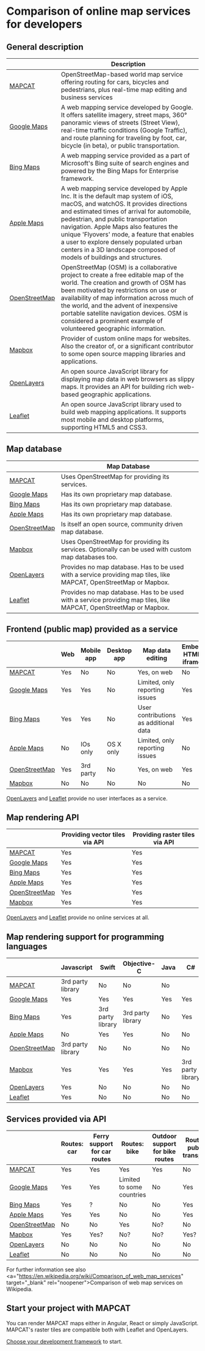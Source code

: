 # Comparison of online map services for developers

## General description

|               | Description |
|---------------|-------------|
| <a href="https://mapcat.com" target="_blank" rel="noopener">MAPCAT</a> | OpenStreetMap-based world map service offering routing for cars, bicycles and pedestrians, plus real-time map editing and business services |
| <a href="https://maps.google.com" target="_blank" rel="noopener">Google Maps</a> | A web mapping service developed by Google. It offers satellite imagery, street maps, 360° panoramic views of streets (Street View), real-time traffic conditions (Google Traffic), and route planning for traveling by foot, car, bicycle (in beta), or public transportation. |
| <a href="https://www.bing.com/maps" target="_blank" rel="noopener">Bing Maps</a> | A web mapping service provided as a part of Microsoft's Bing suite of search engines and powered by the Bing Maps for Enterprise framework. |
| <a href="https://www.apple.com/ios/maps/" target="_blank" rel="noopener">Apple Maps</a> | A web mapping service developed by Apple Inc. It is the default map system of iOS, macOS, and watchOS. It provides directions and estimated times of arrival for automobile, pedestrian, and public transportation navigation. Apple Maps also features the unique 'Flyovers' mode, a feature that enables a user to explore densely populated urban centers in a 3D landscape composed of models of buildings and structures. |
| <a href="http://openstreetmap.org" target="_blank" rel="noopener">OpenStreetMap</a> | OpenStreetMap (OSM) is a collaborative project to create a free editable map of the world. The creation and growth of OSM has been motivated by restrictions on use or availability of map information across much of the world, and the advent of inexpensive portable satellite navigation devices. OSM is considered a prominent example of volunteered geographic information. |
| <a href="https://mapbox.com" target="_blank" rel="noopener">Mapbox</a> | Provider of custom online maps for websites. Also the creator of, or a significant contributor to some open source mapping libraries and applications. |
| <a href="http://openlayers.org/" target="_blank" rel="noopener">OpenLayers</a> | An open source JavaScript library for displaying map data in web browsers as slippy maps. It provides an API for building rich web-based geographic applications. |
| <a href="http://leafletjs.com/" target="_blank" rel="noopener">Leaflet</a> | An open source JavaScript library used to build web mapping applications. It supports most mobile and desktop platforms, supporting HTML5 and CSS3. |

## Map database

|               | Map Database |
|---------------|--------------|
| <a href="https://mapcat.com" target="_blank" rel="noopener">MAPCAT</a> | Uses OpenStreetMap for providing its services. |
| <a href="https://maps.google.com" target="_blank" rel="noopener">Google Maps</a> | Has its own proprietary map database. |
| <a href="https://www.bing.com/maps" target="_blank" rel="noopener">Bing Maps</a> | Has its own proprietary map database. |
| <a href="https://www.apple.com/ios/maps/" target="_blank" rel="noopener">Apple Maps</a> | Has its own proprietary map database. |
| <a href="http://openstreetmap.org" target="_blank" rel="noopener">OpenStreetMap</a> | Is itself an open source, community driven map database. |
| <a href="https://mapbox.com" target="_blank" rel="noopener">Mapbox</a> | Uses OpenStreetMap for providing its services. Optionally can be used with custom map databases too. |
| <a href="http://openlayers.org/" target="_blank" rel="noopener">OpenLayers</a> | Provides no map database. Has to be used with a service providing map tiles, like MAPCAT, OpenStreetMap or Mapbox. |
| <a href="http://leafletjs.com/"  target="_blank" rel="noopener">Leaflet</a> | Provides no map database. Has to be used with a service providing map tiles, like MAPCAT, OpenStreetMap or Mapbox. |


## Frontend (public map) provided as a service

|                                                                                        | Web | Mobile app | Desktop app | Map data editing | Embed HTML iframe |
|----------------------------------------------------------------------------------------|-----|------------|-------------|------------------|-------------------|
| <a href="https://mapcat.com" target="_blank" rel="noopener">MAPCAT</a>                 | Yes | No         | No          | Yes, on web      | No                |
| <a href="https://maps.google.com" target="_blank" rel="noopener">Google Maps</a>       | Yes | Yes        | No          | Limited, only reporting issues | Yes |
| <a href="https://www.bing.com/maps" target="_blank" rel="noopener">Bing Maps</a>       | Yes | Yes        | No          | User contributions as additional data | Yes |
| <a href="https://www.apple.com/ios/maps/" target="_blank" rel="noopener">Apple Maps</a>| No  | IOs only   | OS X only   | Limited, only reporting issues | No  |
| <a href="http://openstreetmap.org" target="_blank" rel="noopener">OpenStreetMap</a>    | Yes | 3rd party  | No          | Yes, on web      | Yes               |
| <a href="https://mapbox.com" target="_blank" rel="noopener">Mapbox</a>                 | No  | No         | No          | No               | No                |

<a href="http://openlayers.org/" target="_blank" rel="noopener">OpenLayers</a> and <a href="http://leafletjs.com/" target="_blank" rel="noopener">Leaflet</a> provide no user interfaces as a service.


## Map rendering API

|                                                                                        | Providing vector tiles via API | Providing raster tiles via API 
|----------------------------------------------------------------------------------------|-----|------------|
| <a href="https://mapcat.com" target="_blank" rel="noopener">MAPCAT</a>                 | Yes | Yes        |
| <a href="https://maps.google.com" target="_blank" rel="noopener">Google Maps</a>       | Yes | Yes        |
| <a href="https://www.bing.com/maps" target="_blank" rel="noopener">Bing Maps</a>       | Yes | Yes        |
| <a href="https://www.apple.com/ios/maps/" target="_blank" rel="noopener">Apple Maps</a>| Yes | Yes        |
| <a href="http://openstreetmap.org" target="_blank" rel="noopener">OpenStreetMap</a>    | Yes | Yes        |
| <a href="https://mapbox.com" target="_blank" rel="noopener">Mapbox</a>                 | Yes | Yes        |

<a href="http://openlayers.org/" target="_blank" rel="noopener">OpenLayers</a> and <a href="http://leafletjs.com/" target="_blank" rel="noopener">Leaflet</a> provide no online services at all.


## Map rendering support for programming languages

|                                                                                        | Javascript        | Swift             | Objective-C       | Java              | C#                | C++ |
|----------------------------------------------------------------------------------------|-------------------|-------------------|-------------------|-------------------|-------------------|-----|
| <a href="https://mapcat.com" target="_blank" rel="noopener">MAPCAT</a>                 | 3rd party library | No                | No                | No                |                   |     |
| <a href="https://maps.google.com" target="_blank" rel="noopener">Google Maps</a>       | Yes               | Yes               | Yes               | Yes               | Yes               | Yes |
| <a href="https://www.bing.com/maps" target="_blank" rel="noopener">Bing Maps</a>       | Yes               | 3rd party library | 3rd party library | No                | Yes               | Yes |
| <a href="https://www.apple.com/ios/maps/" target="_blank" rel="noopener">Apple Maps</a>| No                | Yes               | Yes               | No                | No                | No  |
| <a href="http://openstreetmap.org" target="_blank" rel="noopener">OpenStreetMap</a>    | 3rd party library | No                | No                | No                | No                | No  |
| <a href="https://mapbox.com" target="_blank" rel="noopener">Mapbox</a>                 | Yes               | Yes               | Yes               | Yes               | 3rd party library | Yes |
| <a href="http://openlayers.org/" target="_blank" rel="noopener">OpenLayers</a>         | Yes               | No                | No                | No                | No                | No  |
| <a href="http://leafletjs.com/" target="_blank" rel="noopener">Leaflet</a>             | Yes               | No                | No                | No                | No                | No  |


## Services provided via API

|                                              | Routes: car | Ferry support for car routes | Routes: bike | Outdoor support for bike routes | Routes: public transport | Routes: walk |
|----------------------------------------------|-----|-----|-----|-----|-----|-----|
| <a href="https://mapcat.com" target="_blank" rel="noopener">MAPCAT</a>                 | Yes | Yes | Yes | Yes | No  | Yes |
| <a href="https://maps.google.com" target="_blank" rel="noopener">Google Maps</a>       | Yes | Yes | Limited to some countries | No  | Yes | Yes |
| <a href="https://www.bing.com/maps" target="_blank" rel="noopener">Bing Maps</a>       | Yes | ?   | No  | No  | Yes | Yes |
| <a href="https://www.apple.com/ios/maps/" target="_blank" rel="noopener">Apple Maps</a>| Yes | Yes | No  | No  | Yes | Yes |
| <a href="http://openstreetmap.org" target="_blank" rel="noopener">OpenStreetMap</a>    | No  | No  | Yes | No? | No  | Yes |
| <a href="https://mapbox.com" target="_blank" rel="noopener">Mapbox</a>                 | Yes | Yes? | No? | No? | Yes? | Yes? |
| <a href="http://openlayers.org/" target="_blank" rel="noopener">OpenLayers</a>         | No  | No  | No  | No  | No  | No  |
| <a href="http://leafletjs.com/" target="_blank" rel="noopener">Leaflet</a>             | No  | No  | No  | No  | No  | No  |


For further information see also <a="https://en.wikipedia.org/wiki/Comparison_of_web_map_services" target="_blank" rel="noopener">Comparison of web map services</a> on Wikipedia.
 
## Start your project with MAPCAT

You can render MAPCAT maps either in Angular, React or simply JavaScript. MAPCAT's raster tiles are compatible both with Leaflet and OpenLayers.

[Choose your development framework](../index.md#get-started-with-mapcat) to start.
